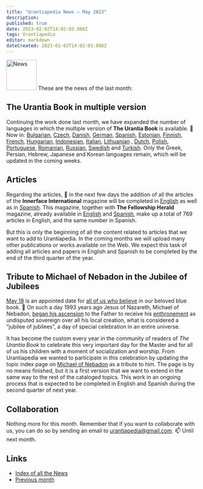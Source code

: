 ```yaml
---
title: "Urantiapedia News — May 2023"
description: 
published: true
date: 2023-02-02T14:02:03.086Z
tags: Urantiapedia
editor: markdown
dateCreated: 2023-02-02T14:02:03.086Z
---
```


<img src="/_assets/svg/icon-news.svg" alt="News" style="width: 80px;"> These are the news of the last month:

## The Urantia Book in multiple version

Continuing the work done last month, we have expanded the number of languages in which the multiple version of **The Urantia Book** is available. :blue_book: Now in: [Bulgarian](/bg/The_Urantia_Book_Multiple/Index), [Czech](/cs/The_Urantia_Book_Multiple/Index), [Danish](/da/The_Urantia_Book_Multiple/Index), [German](/de/The_Urantia_Book_Multiple/Index), [Spanish](/es/The_Urantia_Book_Multiple/Index), [Estonian](/et/The_Urantia_Book_Multiple/Index), [Finnish](/fi/The_Urantia_Book_Multiple/Index), [French](/fr/The_Urantia_Book_Multiple/Index), [Hungarian](/hu/The_Urantia_Book_Multiple/Index), [Indonesian](/id/The_Urantia_Book_Multiple/Index), [Italian](/it/The_Urantia_Book_Multiple/Index), [Lithuanian](/lt/The_Urantia_Book_Multiple/Index) , [Dutch](/nl/The_Urantia_Book_Multiple/Index), [Polish](/pl/The_Urantia_Book_Multiple/Index), [Portuguese](/pt/The_Urantia_Book_Multiple/Index), [Romanian](/ro/The_Urantia_Book_Multiple/Index), [Russian](/ru/The_Urantia_Book_Multiple/Index), [Swedish](/sv/The_Urantia_Book_Multiple/Index) and [Turkish](/tr/The_Urantia_Book_Multiple/Index). Only the Greek, Persian, Hebrew, Japanese and Korean languages remain, which will be updated in the coming weeks.

## Articles

Regarding the articles, :page_with_curl: in the next few days the addition of all the articles of the **Innerface International** magazine will be completed in [English](/en/index/articles_innerface) as well as in [Spanish](/es/index/articles_innerface). This magazine, together with **The Fellowship Herald** magazine, already available in [English](/en/index/articles_herald) and [Spanish](/es/index/articles_herald), make up a total of 769 articles in English, and the same number in Spanish.

But this is only the beginning of all the content related to articles that we want to add to Urantiapedia. In the coming months we will upload many other publications or works available on the Web. We expect this task of adding all articles and papers in English and Spanish to be completed by the end of the third quarter of the year.

## Tribute to Michael of Nebadon in the Jubilee of Jubilees

[May 18](/en/The_Urantia_Book/193#p5_1) is an appointed date for [all of us who believe](/en/article/Joshua_J_Wilson/Proclaim_the_Holyday_of_Holydays) in our beloved blue book. :blue_heart: On such a day 1993 years ago Jesus of Nazareth, Michael of Nebadon, [began his ascension](/en/The_Urantia_Book/193#p5_5) to the Father to receive his [enthronement](/en/The_Urantia_Book/33#p3_5) as undisputed sovereign over all his local creation, what is considered a “jubilee of jubilees”, a day of special celebration in an entire universe.

It has become the custom every year in the community of readers of _The Urantia Book_ to celebrate this very important day for the Master and for all of us his children with a moment of socialization and worship. From Urantiapedia we wanted to participate in this celebration by updating the topic index page on [Michael of Nebadon](/en/topic/Michael_of_Nebadon) as a tribute to him. The page is by no means finished, but it is a first version that we want to extend in the same way to the rest of the cataloged topics. This work in an ongoing process that is expected to be completed in English and Spanish during the second quarter of next year.

## Collaboration

Nothing more for this month. Remember that if you want to collaborate with us, you can do so by sending an email to urantiapedia@gmail.com. :mailbox: Until next month.

## Links

- [Index of all the News](/en/news)
- [Previous month](/en/news/2023/04)